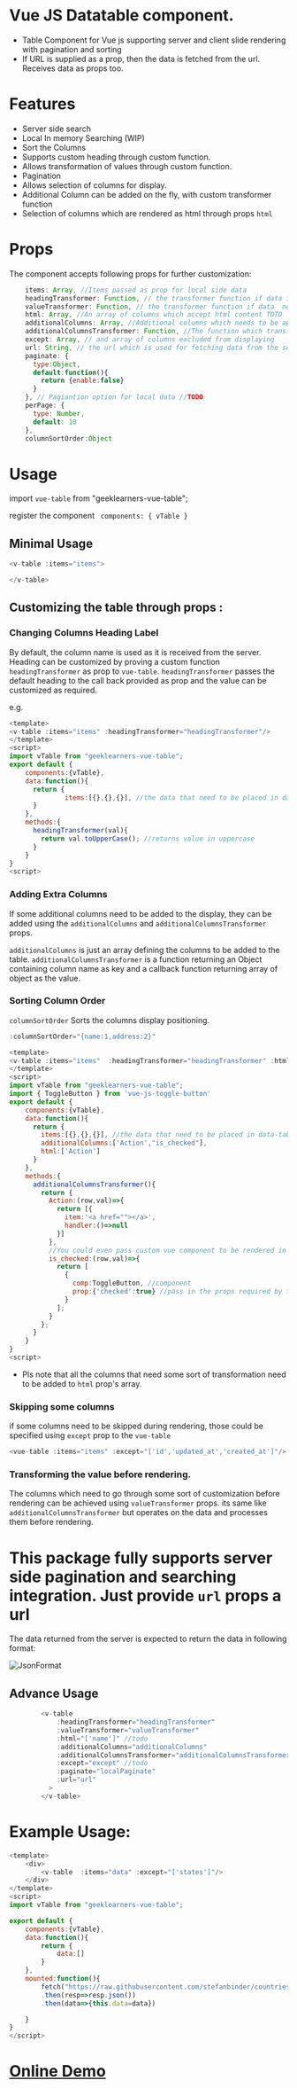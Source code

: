 # Vue JS Datatable component.

- Table Component for Vue js supporting server and client slide rendering with pagination and sorting
- If URL is supplied as a prop, then the data is fetched from the url. Receives data as props too.

# Features

- Server side search
- Local In memory Searching (WIP)
- Sort the Columns
- Supports custom heading through custom function.
- Allows transformation of values through custom function.
- Pagination
- Allows selection of columns for display.
- Additional Column can be added on the fly, with custom transformer function
- Selection of columns which are rendered as html through props `html`

# Props

The component accepts following props for further customization:

```js
    items: Array, //Items passed as prop for local side data
    headingTransformer: Function, // the transformer function if data in the heading needs some transformation before rendering
    valueTransformer: Function, // the transformer function if data  needs some transformation before rendering
    html: Array, //An array of columns which accept html content TOTO
    additionalColumns: Array, //Additional columns which needs to be appended to the table
    additionalColumnsTransformer: Function, //The function which transfoms values for additional columns
    except: Array, // and array of columns excluded from displaying
    url: String, // the url which is used for fetching data from the server
    paginate: {
      type:Object,
      default:function(){
        return {enable:false}
      }
    }, // Pagiantion option for local data //TODO
    perPage: {
      type: Number,
      default: 10
    },
    columnSortOrder:Object
```

# Usage

import `vue-table` from "geeklearners-vue-table";

register the component
` components: { vTable }`

## Minimal Usage

```js
<v-table :items="items">

</v-table>
```

## Customizing the table through props :

### Changing Columns Heading Label

By default, the column name is used as it is received from the server. Heading can be customized by proving a custom function `headingTransformer` as prop to `vue-table`. `headingTransformer` passes the default heading to the call back provided as prop and the value can be customized as required.

e.g.

```js
<template>
<v-table :items="items" :headingTransformer="headingTransformer"/>
</template>
<script>
import vTable from "geeklearners-vue-table";
export default {
    components:{vTable},
    data:function(){
      return {
              items:[{},{},{}], //the data that need to be placed in data-table
      }
    },
    methods:{
      headingTransformer(val){
        return val.toUpperCase(); //returns value in uppercase
      }
    }
}
<script>
```

### Adding Extra Columns

If some additional columns need to be added to the display, they can be added using the `additionalColumns` and `additionalColumnsTransformer` props.

`additionalColumns` is just an array defining the columns to be added to the table.
`additionalColumnsTransformer` is a function returning an Object containing column name as key and a callback function returning array of object as the value.

### Sorting Column Order

`columnSortOrder` Sorts the columns display positioning.

```js
:columnSortOrder="{name:1,address:2}"
```

```js
<template>
<v-table :items="items"  :headingTransformer="headingTransformer" :html="html"/>
</template>
<script>
import vTable from "geeklearners-vue-table";
import { ToggleButton } from 'vue-js-toggle-button'
export default {
    components:{vTable},
    data:function(){
      return {
        items:[{},{},{}], //the data that need to be placed in data-table
        additionalColumns:['Action',"is_checked"],
        html:['Action']
      }
    },
    methods:{
      additionalColumnsTransformer(){
        return {
          Action:(row,val)=>{
            return [{
              item:'<a href=""></a>',
              handler:()=>null
            }]
          },
          //You could even pass custom vue component to be rendered in the additional column
          is_checked:(row,val)=>{
            return [
              {
                comp:ToggleButton, //component
                prop:{'checked':true} //pass in the props required by the component
              }
            ];
          }
        };
      }
    }
}
<script>
```

- Pls note that all the columns that need some sort of transformation need to be added to `html` prop's array.

### Skipping some columns

if some columns need to be skipped during rendering, those could be specified using `except` prop to the `vue-table`

```js
<vue-table :items="items" :except="['id','updated_at','created_at']"/>
```

### Transforming the value before rendering.

The columns which need to go through some sort of customization before rendering can be achieved using `valueTransformer` props. its same like
`additionalColumnsTransformer` but operates on the data and processes them before rendering.

# This package fully supports server side pagination and searching integration. Just provide `url` props a url

The data returned from the server is expected to return the data in following format:

![JsonFormat](./img/json_data_format.png)

## Advance Usage

```js
        <v-table
            :headingTransformer="headingTransformer"
            :valueTransformer="valueTransformer"
            :html="['name']" //todo
            :additionalColumns="additionalColumns"
            :additionalColumnsTransformer="additionalColumnsTransformer"
            :except="except" //todo
            :paginate="localPaginate"
            :url="url"
          >
        </v-table>
```

# Example Usage:

```js
<template>
    <div>
        <v-table  :items="data" :except="['states']"/>
    </div>
</template>
<script>
import vTable from "geeklearners-vue-table";

export default {
    components:{vTable},
    data:function(){
        return {
            data:[]
        }
    },
    mounted:function(){
        fetch("https://raw.githubusercontent.com/stefanbinder/countries-states/master/countries.json")
        .then(resp=>resp.json())
        .then(data=>{this.data=data})

    }
}
</script>
```

# <a target="_blank" href="https://vuejstabledemo.firebaseapp.com/">Online Demo</a>
